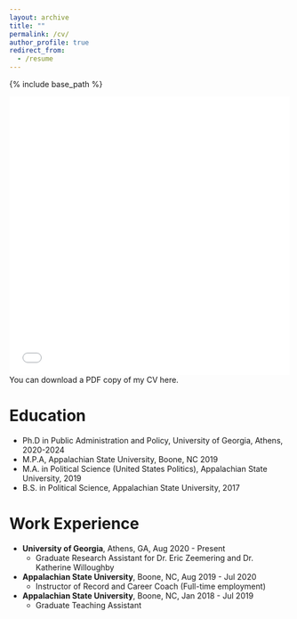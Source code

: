 ```yaml
---
layout: archive
title: ""
permalink: /cv/
author_profile: true
redirect_from:
  - /resume
---
```


{% include base_path %}

<iframe src="/files/CV.pdf" width="100%" height="500" frameborder="no" border="0" marginwidth="0" marginheight="0"></iframe>
You can download a PDF copy of my CV here. 

Education
======
* Ph.D in Public Administration and Policy, University of Georgia, Athens, 2020-2024
* M.P.A, Appalachian State University, Boone, NC 2019
* M.A. in Political Science (United States Politics), Appalachian State University, 2019
* B.S. in Political Science, Appalachian State University, 2017

Work Experience
======
- **University of Georgia**, Athens, GA,  Aug 2020 - Present
  * Graduate Research Assistant for Dr. Eric Zeemering and Dr. Katherine Willoughby
- **Appalachian State University**, Boone, NC,  Aug 2019 - Jul 2020
  * Instructor of Record and Career Coach (Full-time employment) 
- **Appalachian State University**, Boone, NC,  Jan 2018 - Jul 2019
  * Graduate Teaching Assistant

  
